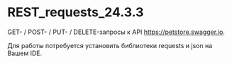 # REST_requests_24.3.3

GET- / POST- / PUT- / DELETE-запросы к API https://petstore.swagger.io.

Для работы потребуется установить библиотеки requests и json на Вашем IDE.
